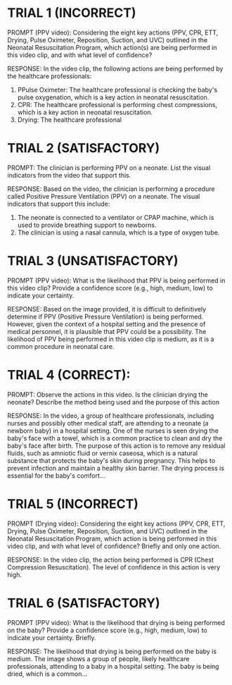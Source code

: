 # TRIAL 1 (INCORRECT)
PROMPT (PPV video): 
Considering the eight key actions (PPV, CPR, ETT, Drying, Pulse Oximeter, Reposition, Suction, and UVC) outlined in the Neonatal Resuscitation Program, which action(s) are being performed in this video clip, and with what level of confidence? 

RESPONSE: 
In the video clip, the following actions are being performed by the healthcare professionals:
1. PPulse Oximeter: The healthcare professional is checking the baby's pulse oxygenation, which is a key action in neonatal resuscitation.
2. CPR: The healthcare professional is performing chest compressions, which is a key action in neonatal resuscitation.
3. Drying: The healthcare professional

# TRIAL 2 (SATISFACTORY)
PROMPT: 
The clinician is performing PPV on a neonate. List the visual indicators from the video that support this.

RESPONSE:
Based on the video, the clinician is performing a procedure called Positive Pressure Ventilation (PPV) on a neonate. The visual indicators that support this include:
1. The neonate is connected to a ventilator or CPAP machine, which is used to provide breathing support to newborns.
2. The clinician is using a nasal cannula, which is a type of oxygen tube.

# TRIAL 3 (UNSATISFACTORY)
PROMPT (PPV video):
What is the likelihood that PPV is being performed in this video clip? Provide a confidence score (e.g., high, medium, low) to indicate your certainty.

RESPONSE:
Based on the image provided, it is difficult to definitively determine if PPV (Positive Pressure Ventilation) is being performed. However, given the context of a hospital setting and the presence of medical personnel, it is plausible that PPV could be a possibility. The likelihood of PPV being performed in this video clip is medium, as it is a common procedure in neonatal care.

# TRIAL 4 (CORRECT):
PROMPT:
Observe the actions in this video. Is the clinician drying the neonate? Describe the method being used and the purpose of this action

RESPONSE:
In the video, a group of healthcare professionals, including nurses and possibly other medical staff, are attending to a neonate (a newborn baby) in a hospital setting. One of the nurses is seen drying the baby's face with a towel, which is a common practice to clean and dry the baby's face after birth. The purpose of this action is to remove any residual fluids, such as amniotic fluid or vernix caseosa, which is a natural substance that protects the baby's skin during pregnancy. This helps to prevent infection and maintain a healthy skin barrier. The drying process is essential for the baby's comfort...

# TRIAL 5 (INCORRECT)
PROMPT (Drying video): 
Considering the eight key actions (PPV, CPR, ETT, Drying, Pulse Oximeter, Reposition, Suction, and UVC) outlined in the Neonatal Resuscitation Program, which action is being performed in this video clip, and with what level of confidence? Briefly and only one action.

RESPONSE:
In the video clip, the action being performed is CPR (Chest Compression Resuscitation). The level of confidence in this action is very high.

# TRIAL 6 (SATISFACTORY)
PROMPT (PPV video):
What is the likelihood that drying is being performed on the baby? Provide a confidence score (e.g., high, medium, low) to indicate your certainty. Briefly.

RESPONSE:
The likelihood that drying is being performed on the baby is medium. The image shows a group of people, likely healthcare professionals, attending to a baby in a hospital setting. The baby is being dried, which is a common...